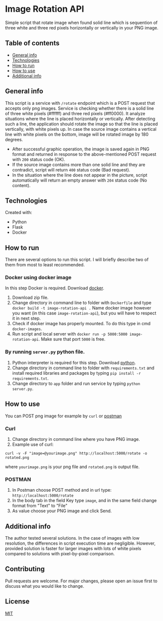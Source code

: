 # Image Rotation API 
Simple script that rotate image when found solid line which is sequention of three white and three red pixels horizontally or vertically in your PNG image.

## Table of contents
* [General info](#general-info)
* [Technologies](#technologies)
* [How to run](#how-to-run)
* [How to use](#how-to-use)
* [Additional info](#additional-info)

## General info
This script is a service with ```/rotate``` endpoint which is a POST request that accepts only png images. Service is checking whether there is a solid line of three white pixels (#ffffff) and three red pixels (#ff0000). It analyze situations where the line is placed horizontally or vertically. After detecting such a line, the application should rotate the image so that the line is placed vertically, with white pixels up. In case the source image contains a vertical line with white pixels on the bottom, image will be rotated image by 180 degrees. 
* After successful graphic operation, the image is saved again in PNG format and returned in response to the above-mentioned POST request with ```200``` status code (OK).
* If the source image contains more than one solid line and they are contradict, script will return ```400``` status code (Bad request).
* In the situation where the line does not appear in the picture, script automatically will return an empty answer with ```204``` status code (No content).
## Technologies
Created with:
* Python 
* Flask
* Docker

## How to run
There are several options to run this script. I will briefly describe two of them from most to least recommended.

### Docker using docker image
In this step Docker is required. Download [docker](https://www.docker.com/products/docker-desktop).
1. Download zip file.
2. Change directory in command line to folder with ```Dockerfile``` and type ```docker build -t image-rotation-api .```
Name docker image however you want (in this case ```image-rotation-api```), but you will have to respect it in next step.
4. Check if docker image has properly mounted. To do this type in cmd ```docker-images```.
5. Run script and local server with ```docker run -p 5000:5000 image-rotation-api```. Make sure that port ```5000``` is free.

### By running ```server.py``` python file.
1. Python interpreter is required for this step. Download [python](https://www.python.org/downloads/windows/).
2. Change directory in command line to folder with ```requirements.txt``` and install required libraries and packages by typing ```pip install -r requirements.txt```.
3. Change directory to ```app``` folder and run service by typing ```python server.py```.

## How to use
You can POST png image for example by ```curl``` or [postman](https://www.postman.com/)

### Curl
1. Change directory in command line where you have PNG image.
2. Example use of curl:
```
curl -v -F "image=@yourimage.png" http://localhost:5000/rotate -o rotated.png
```
where ```yourimage.png``` is your png file and ```rotated.png``` is output file.

### POSTMAN
1. In Postman choose POST method and in url type: ```http://localhost:5000/rotate```
2. In the body tab in the field Key type ```image```, and in the same field change format from "Text" to "File"
3. As value choose your PNG image and click Send. 

## Additional info
The author tested several solutions. In the case of images with low resolution, the differences in script execution time are negligible. However, provided solution is faster for larger images with lots of white pixels compared to
solutions with pixel-by-pixel comparison.

## Contributing
Pull requests are welcome. For major changes, please open an issue first to discuss what you would like to change.

## License
[MIT](https://choosealicense.com/licenses/mit/)
